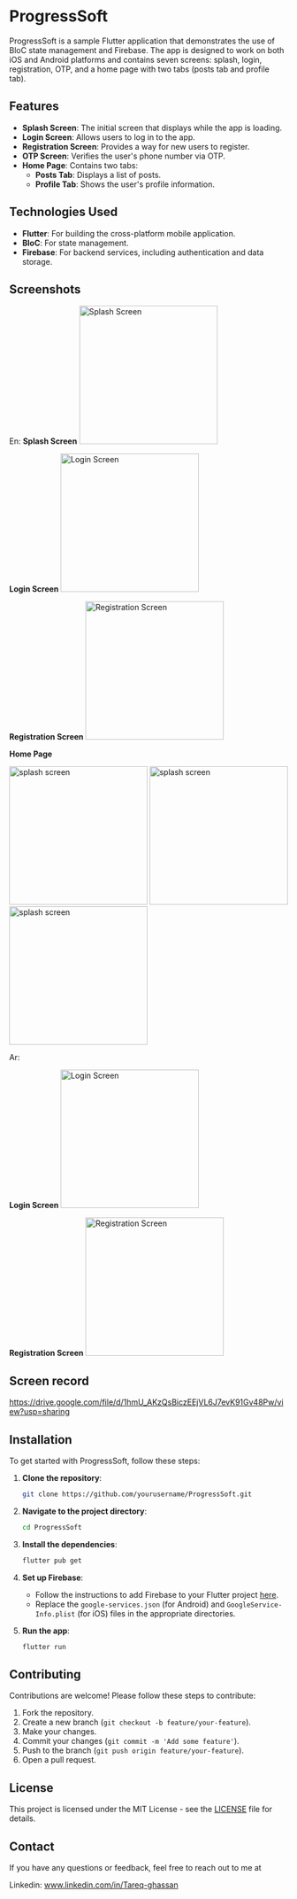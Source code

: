 # ProgressSoft

ProgressSoft is a sample Flutter application that demonstrates the use of BloC state management and Firebase. The app is designed to work on both iOS and Android platforms and contains seven screens: splash, login, registration, OTP, and a home page with two tabs (posts tab and profile tab).

## Features

- **Splash Screen**: The initial screen that displays while the app is loading.
- **Login Screen**: Allows users to log in to the app.
- **Registration Screen**: Provides a way for new users to register.
- **OTP Screen**: Verifies the user's phone number via OTP.
- **Home Page**: Contains two tabs:
  - **Posts Tab**: Displays a list of posts.
  - **Profile Tab**: Shows the user's profile information.

## Technologies Used

- **Flutter**: For building the cross-platform mobile application.
- **BloC**: For state management.
- **Firebase**: For backend services, including authentication and data storage.

## Screenshots

En:
 **Splash Screen**
<img src="https://github.com/user-attachments/assets/f1e93542-3844-4a11-b6d2-199d3adcaf50" alt="Splash Screen" height="250"/>

 **Login Screen**
<img src="https://github.com/user-attachments/assets/7b6b54be-76df-4dd3-98ec-6ab8fe444c59" alt="Login Screen" height="250"/>

 **Registration Screen**
<img src="https://github.com/user-attachments/assets/f1beeb92-0499-4269-adb6-1c930bf1ad69" alt="Registration Screen" height="250"/>

 **Home Page**

<img src="https://github.com/user-attachments/assets/030101a2-73d5-4491-90f4-4bb8c0df8797" alt="splash screen" height="250"/>
<img src="https://github.com/user-attachments/assets/4320fd75-9927-4e03-8a08-70cfcd9edb3b" alt="splash screen" height="250"/>

<img src="https://github.com/user-attachments/assets/48c9360b-3144-4ab1-9a0d-e24271707358" alt="splash screen" height="250"/>

Ar:

 **Login Screen**
<img src="https://github.com/user-attachments/assets/acb6cc4d-31fe-4f43-8c96-5d6cf93ef0ea" alt="Login Screen" height="250"/>

 **Registration Screen**
<img src="https://github.com/user-attachments/assets/a5edd395-7f0c-4e5d-8705-4a2b0812fea3" alt="Registration Screen" height="250"/>

## Screen record

https://drive.google.com/file/d/1hmU_AKzQsBiczEEjVL6J7evK91Gv48Pw/view?usp=sharing

## Installation

To get started with ProgressSoft, follow these steps:

1. **Clone the repository**:
    ```bash
    git clone https://github.com/yourusername/ProgressSoft.git
    ```
2. **Navigate to the project directory**:
    ```bash
    cd ProgressSoft
    ```
3. **Install the dependencies**:
    ```bash
    flutter pub get
    ```
4. **Set up Firebase**:
    - Follow the instructions to add Firebase to your Flutter project [here](https://firebase.google.com/docs/flutter/setup).
    - Replace the `google-services.json` (for Android) and `GoogleService-Info.plist` (for iOS) files in the appropriate directories.

5. **Run the app**:
    ```bash
    flutter run
    ```

## Contributing

Contributions are welcome! Please follow these steps to contribute:

1. Fork the repository.
2. Create a new branch (`git checkout -b feature/your-feature`).
3. Make your changes.
4. Commit your changes (`git commit -m 'Add some feature'`).
5. Push to the branch (`git push origin feature/your-feature`).
6. Open a pull request.

## License

This project is licensed under the MIT License - see the [LICENSE](LICENSE) file for details.

## Contact

If you have any questions or feedback, feel free to reach out to me at

Linkedin: www.linkedin.com/in/Tareq-ghassan

